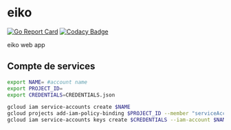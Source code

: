 # eiko
[![Go Report Card](https://goreportcard.com/badge/github.com/eiko-team/eiko)](https://goreportcard.com/report/github.com/eiko-team/eiko)
[![Codacy Badge](https://api.codacy.com/project/badge/Grade/13cbb61d7e734f16a8f0494e0a13a993)](https://www.codacy.com/manual/tomMoulard/eiko?utm_source=github.com&amp;utm_medium=referral&amp;utm_content=eiko-team/eiko&amp;utm_campaign=Badge_Grade)

eiko web app

## Compte de services

```bash
export NAME= #account name
export PROJECT_ID=
export CREDENTIALS=CREDENTIALS.json
```

```bash
gcloud iam service-accounts create $NAME
gcloud projects add-iam-policy-binding $PROJECT_ID --member "serviceAccount:$NAME@$PROJECT_ID.iam.gserviceaccount.com" --role "roles/owner"
gcloud iam service-accounts keys create $CREDENTIALS --iam-account $NAME@$PROJECT_ID.iam.gserviceaccount.com
